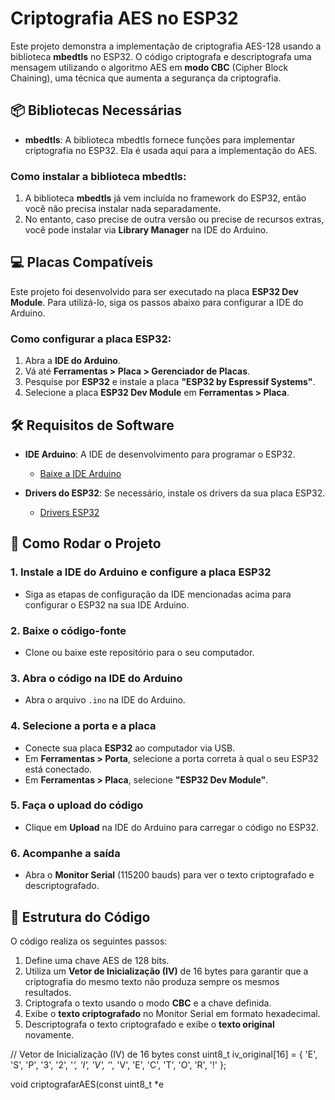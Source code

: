 # Criptografia AES no ESP32

Este projeto demonstra a implementação de criptografia AES-128 usando a biblioteca **mbedtls** no ESP32. O código criptografa e descriptografa uma mensagem utilizando o algoritmo AES em **modo CBC** (Cipher Block Chaining), uma técnica que aumenta a segurança da criptografia.

## 📦 **Bibliotecas Necessárias**

- **mbedtls**: A biblioteca mbedtls fornece funções para implementar criptografia no ESP32. Ela é usada aqui para a implementação do AES.

### Como instalar a biblioteca mbedtls:
1. A biblioteca **mbedtls** já vem incluída no framework do ESP32, então você não precisa instalar nada separadamente.
2. No entanto, caso precise de outra versão ou precise de recursos extras, você pode instalar via **Library Manager** na IDE do Arduino.

## 💻 **Placas Compatíveis**

Este projeto foi desenvolvido para ser executado na placa **ESP32 Dev Module**. Para utilizá-lo, siga os passos abaixo para configurar a IDE do Arduino.

### Como configurar a placa ESP32:
1. Abra a **IDE do Arduino**.
2. Vá até **Ferramentas > Placa > Gerenciador de Placas**.
3. Pesquise por **ESP32** e instale a placa **"ESP32 by Espressif Systems"**.
4. Selecione a placa **ESP32 Dev Module** em **Ferramentas > Placa**.

## 🛠️ **Requisitos de Software**

- **IDE Arduino**: A IDE de desenvolvimento para programar o ESP32.
  - [Baixe a IDE Arduino](https://www.arduino.cc/en/software)
  
- **Drivers do ESP32**: Se necessário, instale os drivers da sua placa ESP32.
  - [Drivers ESP32](https://github.com/espressif/esptool)

## 🚀 **Como Rodar o Projeto**

### 1. Instale a IDE do Arduino e configure a placa ESP32
   - Siga as etapas de configuração da IDE mencionadas acima para configurar o ESP32 na sua IDE Arduino.

### 2. Baixe o código-fonte
   - Clone ou baixe este repositório para o seu computador.
   
### 3. Abra o código na IDE do Arduino
   - Abra o arquivo `.ino` na IDE do Arduino.

### 4. Selecione a porta e a placa
   - Conecte sua placa **ESP32** ao computador via USB.
   - Em **Ferramentas > Porta**, selecione a porta correta à qual o seu ESP32 está conectado.
   - Em **Ferramentas > Placa**, selecione **"ESP32 Dev Module"**.

### 5. Faça o upload do código
   - Clique em **Upload** na IDE do Arduino para carregar o código no ESP32.

### 6. Acompanhe a saída
   - Abra o **Monitor Serial** (115200 bauds) para ver o texto criptografado e descriptografado.

## 📝 **Estrutura do Código**

O código realiza os seguintes passos:

1. Define uma chave AES de 128 bits.
2. Utiliza um **Vetor de Inicialização (IV)** de 16 bytes para garantir que a criptografia do mesmo texto não produza sempre os mesmos resultados.
3. Criptografa o texto usando o modo **CBC** e a chave definida.
4. Exibe o **texto criptografado** no Monitor Serial em formato hexadecimal.
5. Descriptografa o texto criptografado e exibe o **texto original** novamente.


// Vetor de Inicialização (IV) de 16 bytes
const uint8_t iv_original[16] = { 'E', 'S', 'P', '3', '2', '_', 'I', 'V', '_', 'V', 'E', 'C', 'T', 'O', 'R', '!' };

void criptografarAES(const uint8_t *e
